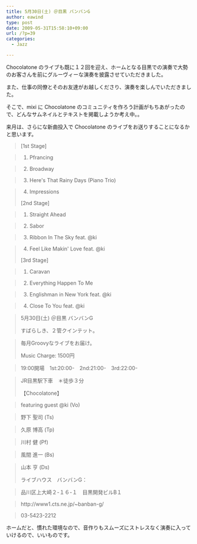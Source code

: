 ```yaml
---
title: 5月30日(土) ＠目黒 バンバンG
author: eawind
type: post
date: 2009-05-31T15:58:10+09:00
url: /?p=39
categories:
  - Jazz

---
```

Chocolatone のライブも既に１２回を迎え、ホームとなる目黒での演奏で大勢のお客さんを前にグルーヴィーな演奏を披露させていただきました。

また、仕事の同僚とそのお友達がお越しくださり、演奏を楽しんでいただきました。

そこで、mixi に Chocolatone のコミュニティを作ろう計画がもちあがったので、どんなサムネイルとテキストを掲載しようか考え中。。

来月は、さらにな新曲投入で Chocolatone のライブをお送りすることになるかと思います。

> [1st Stage]
  
>   
> 1. Pfrancing
  
>   
> 2. Broadway
  
>   
> 3. Here's That Rainy Days (Piano Trio)
  
>   
> 4. Impressions
> 
> [2nd Stage]
  
>   
> 1. Straight Ahead
  
>   
> 2. Sabor
  
>   
> 3. Ribbon In The Sky feat. @ki
  
>   
> 4. Feel Like Makin' Love feat. @ki
> 
> [3rd Stage]
  
>   
> 1. Caravan
  
>   
> 2. Everything Happen To Me
  
>   
> 3. Englishman in New York feat. @ki
  
>   
> 4. Close To You feat. @ki

> 5月30日(土) ＠目黒 バンバンG
> 
> すばらしき、２管クインテット。
  
>   
> 毎月Groovyなライブをお届け。
> 
> Music Charge: 1500円
  
>   
> 19:00開場　1st:20:00-　2nd:21:00-　3rd:22:00-
  
>   
> JR目黒駅下車　＊徒歩３分
> 
> 【Chocolatone】
  
>   
> featuring guest @ki (Vo)
  
>   
> 野下 聖司 (Ts)
  
>   
> 久原 博高 (Tp)
  
>   
> 川村 健 (Pf)
  
>   
> 風間 進一 (Bs)
  
>   
> 山本 亨 (Ds)
> 
> ライブハウス　バンバンG：
  
>   
> 品川区上大崎２-１６-１　目黒開発ビルB１
  
>   
> http://<wbr>www1.ct<wbr>s.ne.jp<wbr>/~banba<wbr>n-g/
  
>   
> 03-5423-2212 

ホームだと、慣れた環境なので、音作りもスムーズにストレスなく演奏に入っていけるので、いいものです。
